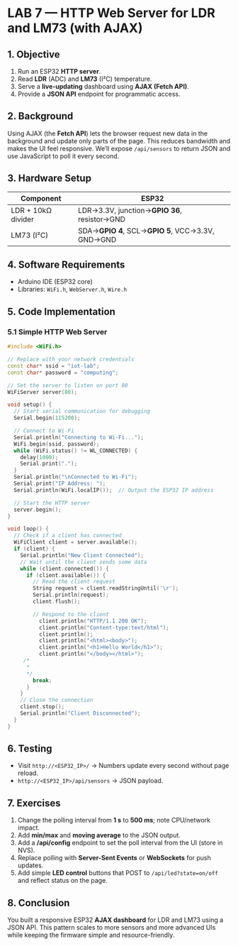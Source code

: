 # LAB 7 — HTTP Web Server for LDR and LM73 (with AJAX)

## 1. Objective
1. Run an ESP32 **HTTP server**.
2. Read **LDR** (ADC) and **LM73** (I²C) temperature.
3. Serve a **live-updating** dashboard using **AJAX (Fetch API)**.
4. Provide a **JSON API** endpoint for programmatic access.

## 2. Background
Using AJAX (the **Fetch API**) lets the browser request new data in the background and update only parts of the page. This reduces bandwidth and makes the UI feel responsive. We’ll expose `/api/sensors` to return JSON and use JavaScript to poll it every second.

## 3. Hardware Setup

| Component | ESP32 |
|---|---|
| LDR + 10kΩ divider | LDR→3.3V, junction→**GPIO 36**, resistor→GND |
| LM73 (I²C) | SDA→**GPIO 4**, SCL→**GPIO 5**, VCC→3.3V, GND→GND |

## 4. Software Requirements
- Arduino IDE (ESP32 core)
- Libraries: `WiFi.h`, `WebServer.h`, `Wire.h`

## 5. Code Implementation
### 5.1 Simple HTTP Web Server 
```cpp
#include <WiFi.h>

// Replace with your network credentials
const char* ssid = "iot-lab";
const char* password = "computing";

// Set the server to listen on port 80
WiFiServer server(80);

void setup() {
  // Start serial communication for debugging
  Serial.begin(115200);

  // Connect to Wi-Fi
  Serial.println("Connecting to Wi-Fi...");
  WiFi.begin(ssid, password);
  while (WiFi.status() != WL_CONNECTED) {
    delay(1000);
    Serial.print(".");
  }
  Serial.println("\nConnected to Wi-Fi");
  Serial.print("IP Address: ");
  Serial.println(WiFi.localIP());  // Output the ESP32 IP address

  // Start the HTTP server
  server.begin();
}

void loop() {
  // Check if a client has connected
  WiFiClient client = server.available();
  if (client) {
    Serial.println("New Client Connected");
    // Wait until the client sends some data
    while (client.connected()) {
      if (client.available()) {
        // Read the client request
        String request = client.readStringUntil('\r');
        Serial.println(request);
        client.flush();

        // Respond to the client
          client.println("HTTP/1.1 200 OK");
          client.println("Content-type:text/html");
          client.println();
          client.println("<html><body>");
          client.println("<h1>Hello World</h1>");
          client.println("</body></html>");
     /*   
      *    
      */
        break;
      }
    }
    // Close the connection
    client.stop();
    Serial.println("Client Disconnected");
  }
}
```

<!--
### 5.1 LM73 Function
```cpp
#include <Wire.h>
uint8_t LM73_ADDR = 0x48;                 // adjust if I²C scan differs
const float LM73_LSB_C = 0.03125f;        // °C/LSB (check your breakout)

float readLM73() {
  Wire.beginTransmission(LM73_ADDR);
  Wire.write(0x00);                       // temp register
  Wire.endTransmission(false);
  Wire.requestFrom(LM73_ADDR, (uint8_t)2);
  if (Wire.available() < 2) return NAN;
  uint16_t raw = (Wire.read() << 8) | Wire.read();
  int16_t val = raw >> 5;                 // typical left-justified format
  return val * LM73_LSB_C;
}
```

### 5.2 HTTP Server + JSON API
```cpp
#include <WiFi.h>
#include <WebServer.h>

const char* ssid = "YOUR_SSID";
const char* pass = "YOUR_PASS";

WebServer server(80);
const int LDR_PIN = 34;

String getSensorJSON() {
  int ldr = analogRead(LDR_PIN);
  float tc = readLM73();
  char buf[120];
  snprintf(buf, sizeof(buf), "{\"ldr\":%d,\"temp_c\":%.2f,\"ts\":%lu}",
           ldr, isnan(tc) ? -999.0f : tc, (unsigned long)millis());
  return String(buf);
}
```

### 5.3 AJAX Dashboard (HTML + JS Fetch)
```cpp
const char PAGE[] PROGMEM = R"HTML(
<!DOCTYPE html><html><head><meta charset="utf-8">
<meta name="viewport" content="width=device-width,initial-scale=1">
<title>ESP32 LDR & LM73 (AJAX)</title>
<style>
  body{font-family:system-ui,Arial;margin:20px}
  .card{border:1px solid #ddd;border-radius:8px;padding:16px;max-width:420px}
  .row{display:flex;gap:12px;margin:8px 0}
  .k{width:110px;color:#555}
  .v{font-weight:600}
  .muted{color:#777;font-size:0.9em}
  button{padding:8px 12px;border:1px solid #888;border-radius:6px;cursor:pointer}
</style></head><body>
<div class="card">
  <h2>ESP32 Sensor Dashboard</h2>
  <div class="row"><div class="k">LDR (ADC)</div><div class="v" id="ldr">--</div></div>
  <div class="row"><div class="k">Temp (°C)</div><div class="v" id="temp">--</div></div>
  <div class="row"><div class="k">Updated</div><div class="v" id="ts">--</div></div>
  <p class="muted">JSON API: <code>/api/sensors</code></p>
  <p><button onclick="refresh()">Refresh now</button></p>
</div>
<script>
async function refresh(){
  try{
    const r = await fetch('/api/sensors', {cache:'no-store'});
    const j = await r.json();
    document.getElementById('ldr').textContent  = j.ldr;
    document.getElementById('temp').textContent = (j.temp_c===-999? 'N/A' : j.temp_c.toFixed(2));
    document.getElementById('ts').textContent   = (j.ts/1000).toFixed(1) + ' s';
  }catch(e){ console.log(e); }
}
setInterval(refresh, 1000);
refresh();
</script></body></html>
)HTML";
```

### 5.4 Full Sketch
```cpp
#include <WiFi.h>
#include <WebServer.h>
#include <Wire.h>

// --- LM73 section ---
uint8_t LM73_ADDR = 0x48;
const float LM73_LSB_C = 0.03125f;
float readLM73(){
  Wire.beginTransmission(LM73_ADDR); Wire.write(0x00);
  Wire.endTransmission(false);
  Wire.requestFrom(LM73_ADDR, (uint8_t)2);
  if (Wire.available()<2) return NAN;
  uint16_t raw = (Wire.read()<<8) | Wire.read();
  int16_t val = raw >> 5;
  return val * LM73_LSB_C;
}

// --- Network / server section ---
const char* ssid = "YOUR_SSID";
const char* pass = "YOUR_PASS";
WebServer server(80);
const int LDR_PIN = 34;

// HTML Page
const char PAGE[] PROGMEM = R"HTML(
<!DOCTYPE html><html><head><meta charset="utf-8">
<meta name="viewport" content="width=device-width,initial-scale=1">
<title>ESP32 LDR & LM73 (AJAX)</title>
<style>
  body{font-family:system-ui,Arial;margin:20px}
  .card{border:1px solid #ddd;border-radius:8px;padding:16px;max-width:420px}
  .row{display:flex;gap:12px;margin:8px 0}
  .k{width:110px;color:#555}
  .v{font-weight:600}
  .muted{color:#777;font-size:0.9em}
  button{padding:8px 12px;border:1px solid #888;border-radius:6px;cursor:pointer}
</style></head><body>
<div class="card">
  <h2>ESP32 Sensor Dashboard</h2>
  <div class="row"><div class="k">LDR (ADC)</div><div class="v" id="ldr">--</div></div>
  <div class="row"><div class="k">Temp (°C)</div><div class="v" id="temp">--</div></div>
  <div class="row"><div class="k">Updated</div><div class="v" id="ts">--</div></div>
  <p class="muted">JSON API: <code>/api/sensors</code></p>
  <p><button onclick="refresh()">Refresh now</button></p>
</div>
<script>
async function refresh(){
  try{
    const r = await fetch('/api/sensors', {cache:'no-store'});
    const j = await r.json();
    document.getElementById('ldr').textContent  = j.ldr;
    document.getElementById('temp').textContent = (j.temp_c===-999? 'N/A' : j.temp_c.toFixed(2));
    document.getElementById('ts').textContent   = (j.ts/1000).toFixed(1) + ' s';
  }catch(e){ console.log(e); }
}
setInterval(refresh, 1000);
refresh();
</script></body></html>
)HTML";

String getSensorJSON() {
  int ldr = analogRead(LDR_PIN);
  float tc = readLM73();
  char buf[120];
  snprintf(buf, sizeof(buf), "{\"ldr\":%d,\"temp_c\":%.2f,\"ts\":%lu}",
           ldr, isnan(tc) ? -999.0f : tc, (unsigned long)millis());
  return String(buf);
}

void handleRoot(){ server.send_P(200, "text/html", PAGE); }
void handleAPI(){ server.send(200, "application/json", getSensorJSON()); }

void setup() {
  Serial.begin(115200);
  Wire.begin(21, 22);
  pinMode(LDR_PIN, INPUT);

  WiFi.begin(ssid, pass);
  Serial.print("Connecting");
  while (WiFi.status()!=WL_CONNECTED){ delay(500); Serial.print("."); }
  Serial.printf("\nIP: %s\n", WiFi.localIP().toString().c_str());

  server.on("/", HTTP_GET, handleRoot);
  server.on("/api/sensors", HTTP_GET, handleAPI);
  server.begin();
  Serial.println("HTTP server ready");
}

void loop(){ server.handleClient(); }
```
-->
## 6. Testing
- Visit `http://<ESP32_IP>/` → Numbers update every second without page reload.
- `http://<ESP32_IP>/api/sensors` → JSON payload.

## 7. Exercises
1. Change the polling interval from **1 s** to **500 ms**; note CPU/network impact.
2. Add **min/max** and **moving average** to the JSON output.
3. Add a **/api/config** endpoint to set the poll interval from the UI (store in NVS).
4. Replace polling with **Server-Sent Events** or **WebSockets** for push updates.
5. Add simple **LED control** buttons that POST to `/api/led?state=on/off` and reflect status on the page.

## 8. Conclusion
You built a responsive ESP32 **AJAX dashboard** for LDR and LM73 using a JSON API. This pattern scales to more sensors and more advanced UIs while keeping the firmware simple and resource-friendly.

